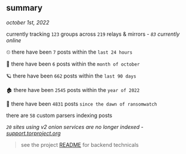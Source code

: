 
## summary
_october 1st, 2022_

currently tracking `123` groups across `219` relays & mirrors - _`83` currently online_

⏲ there have been `7` posts within the `last 24 hours`

🦈 there have been `6` posts within the `month of october`

🪐 there have been `662` posts within the `last 90 days`

🏚 there have been `2545` posts within the `year of 2022`

🦕 there have been `4831` posts `since the dawn of ransomwatch`

there are `58` custom parsers indexing posts

_`20` sites using v2 onion services are no longer indexed - [support.torproject.org](https://support.torproject.org/onionservices/v2-deprecation/)_

> see the project [README](https://github.com/joshhighet/ransomwatch#ransomwatch--) for backend technicals
